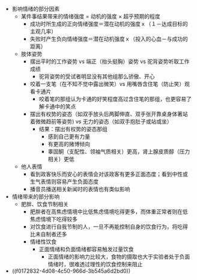 -   影响情绪的部分因素
    -   某件事结果带来的情绪强度 = 动机的强度 × 超乎预期的程度
        -   成功时所生成的正向情绪强度＝潜在动机的强度ｘ（１－达成目标的主观几率）
        -   失败时产生负向情绪强度＝潜在动机强度ｘ（投入的心血－与成功的距离）
    -   肢体姿势
        -   摆出平时的工作姿势 vs 端正（抬头挺胸）姿势 vs
            驼背姿势听取工作成绩
            -   驼背姿势的受试者明显没有其他组那么骄傲、开心
        -   咬着一支笔（在不知不觉中露出微笑）vs
            用嘴唇含住笔（防止笑）观看卡通片
            -   咬着笔的那组认为卡通的好笑程度高过含住笔的那组，也更容易了解卡通中的笑点
        -   摆出有权势的姿态（如双手放头后两脚伸直、双手张开靠桌身体著站着微微趋前等姿势)
            vs 无力的姿态（如双手抱肚子或站或坐）
            -   结果：摆出有权势的姿态那组
                -   感到自己更有力量
                -   有更高的赌博倾向
                -   睾固酮（支配性、领袖气质相关）更高，肾上腺皮质醇（压力相关）更低
    -   他人表情
        -   看到政客快乐而安心的表情会对该政客有更多正面态度；看到中性或生气表情则容易产生负面态度
        -   播音员播送相关新闻时的表情也有类似影响
-   情绪带来的部分影响
    -   肥胖、饮食节制相关
        -   肥胖者在高焦虑情境中比低焦虑情境吃得更多，而体重正常者则在低焦虑情境下吃得较多
        -   对饮食进行自我节制的人，一旦不再能控制自身的饮食行为，将吃得比未自制者还多
        -   情绪性饮食
            -   正面情绪和负面情绪都容易触发过量饮食
                -   正面情绪的影响力比较大，食物的摄取也大于实验者处于负面情绪时，很难透过理性的饮食控制来阻止
-   ((f0172832-4d08-4c50-966d-3b545a6d2bd0))
